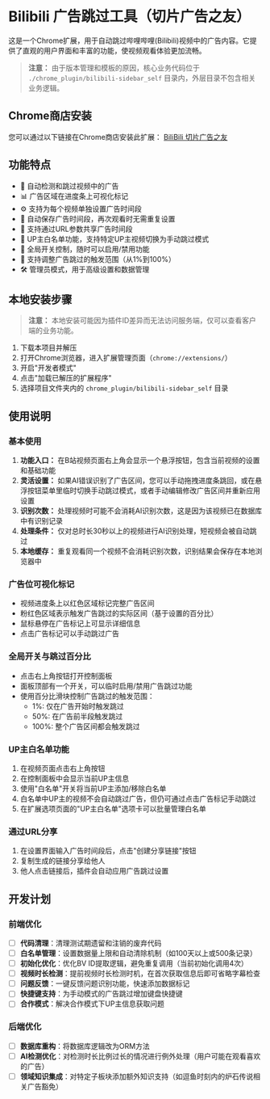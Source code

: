 # Bilibili 广告跳过工具（切片广告之友）

这是一个Chrome扩展，用于自动跳过哔哩哔哩(Bilibili)视频中的广告内容。它提供了直观的用户界面和丰富的功能，使视频观看体验更加流畅。

> **注意：** 由于版本管理和模板的原因，核心业务代码位于 `./chrome_plugin/bilibili-sidebar_self` 目录内，外层目录不包含相关业务逻辑。

## Chrome商店安装

您可以通过以下链接在Chrome商店安装此扩展：
[BiliBili 切片广告之友](https://chromewebstore.google.com/detail/dicbndgaokkkafcehlfmkllbipeekfhi?utm_source=item-share-cb)

## 功能特点

- 🎯 自动检测和跳过视频中的广告
- 📊 广告区域在进度条上可视化标记
- ⚙️ 支持为每个视频单独设置广告时间段
- 💾 自动保存广告时间段，再次观看时无需重复设置
- 🔗 支持通过URL参数共享广告时间段
- 👤 UP主白名单功能，支持特定UP主视频切换为手动跳过模式
- 🔄 全局开关控制，随时可以启用/禁用功能
- 📏 支持调整广告跳过的触发范围（从1%到100%）
- 🛠️ 管理员模式，用于高级设置和数据管理

## 本地安装步骤

> **注意：** 本地安装可能因为插件ID差异而无法访问服务端，仅可以查看客户端的业务功能。

1. 下载本项目并解压
2. 打开Chrome浏览器，进入扩展管理页面（`chrome://extensions/`）
3. 开启"开发者模式"
4. 点击"加载已解压的扩展程序"
5. 选择项目文件夹内的 `chrome_plugin/bilibili-sidebar_self` 目录

## 使用说明

### 基本使用

1. **功能入口：** 在B站视频页面右上角会显示一个悬浮按钮，包含当前视频的设置和基础功能
2. **灵活设置：** 如果AI错误识别了广告区间，您可以手动拖拽进度条跳回，或在悬浮按钮菜单里临时切换手动跳过模式，或者手动编辑修改广告区间并重新应用设置
3. **识别次数：** 处理视频时可能不会消耗AI识别次数，这是因为该视频已在数据库中有识别记录
4. **处理条件：** 仅对总时长30秒以上的视频进行AI识别处理，短视频会被自动跳过
5. **本地缓存：** 重复观看同一个视频不会消耗识别次数，识别结果会保存在本地浏览器中

### 广告位可视化标记

- 视频进度条上以红色区域标记完整广告区间
- 粉红色区域表示触发广告跳过的实际区间（基于设置的百分比）
- 鼠标悬停在广告标记上可显示详细信息
- 点击广告标记可以手动跳过广告

### 全局开关与跳过百分比

- 点击右上角按钮打开控制面板
- 面板顶部有一个开关，可以临时启用/禁用广告跳过功能
- 使用百分比滑块控制广告跳过的触发范围：
  - 1%: 仅在广告开始时触发跳过
  - 50%: 在广告前半段触发跳过
  - 100%: 整个广告区间都会触发跳过

### UP主白名单功能

1. 在视频页面点击右上角按钮
2. 在控制面板中会显示当前UP主信息
3. 使用"白名单"开关将当前UP主添加/移除白名单
4. 白名单中UP主的视频不会自动跳过广告，但仍可通过点击广告标记手动跳过
5. 在扩展选项页面的"UP主白名单"选项卡可以批量管理白名单

### 通过URL分享

1. 在设置界面输入广告时间段后，点击"创建分享链接"按钮
2. 复制生成的链接分享给他人
3. 他人点击链接后，插件会自动应用广告跳过设置

## 开发计划

### 前端优化

- [ ] **代码清理**：清理测试期遗留和注销的废弃代码
- [ ] **白名单管理**：设置数据量上限和自动清除机制（如100天以上或500条记录）
- [ ] **初始化优化**：优化BV ID提取逻辑，避免重复调用（当前初始化调用4次）
- [ ] **视频时长检测**：提前视频时长检测时机，在首次获取信息后即可省略字幕检查
- [ ] **问题反馈**：一键反馈问题识别功能，快速添加数据标记
- [ ] **快捷键支持**：为手动模式的广告跳过增加键盘快捷键
- [ ] **合作模式**：解决合作模式下UP主信息获取问题

### 后端优化

- [ ] **数据库重构**：将数据库逻辑改为ORM方法
- [ ] **AI检测优化**：对检测时长比例过长的情况进行例外处理（用户可能在观看喜欢的广告）
- [ ] **领域知识集成**：对特定子板块添加额外知识支持（如逗鱼时刻内的炉石传说相关广告豁免）